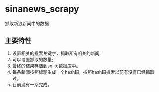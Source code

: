sinanews_scrapy
===============

抓取新浪新闻中的数据

主要特性
--------

1. 设置相关的搜索关键字，抓取所有相关的新闻;
2. 可以设置抓取的数量;
3. 最终的结果存储到sqlite数据库中。
4. 每条新闻按照标题生成一个hash码，按照hash码搜索以前有没有已经抓取过。
5. 目前没有一条完成。 
